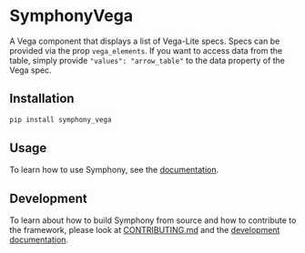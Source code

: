# SymphonyVega

A Vega component that displays a list of Vega-Lite specs.
Specs can be provided via the prop `vega_elements`.
If you want to access data from the table, simply provide `"values": "arrow_table"` to the data property of the Vega spec.

## Installation

```bash
pip install symphony_vega
```

## Usage

To learn how to use Symphony, see the [documentation](https://apple.github.io/ml-symphony/).

## Development

To learn about how to build Symphony from source and how to contribute to the framework, please look at [CONTRIBUTING.md](../CONTRIBUTING.md) and the [development documentation](https://apple.github.io/ml-symphony/contributing.html).
